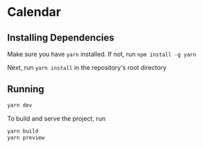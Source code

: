 # Calendar

## Installing Dependencies

Make sure you have `yarn` installed.
If not, run `npm install -g yarn`

Next, run `yarn install` in the repository's root directory

## Running

```bash
yarn dev
```

To build and serve the project, run
```bash
yarn build
yarn preview
```
